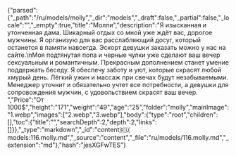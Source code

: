 {"parsed":{"_path":"/ru/models/molly","_dir":"models","_draft":false,"_partial":false,"_locale":"","_empty":true,"title":"Молли","description":"Я изысканная и утонченная дама. Шикарный отдых со мной уже ждёт вас, дорогое мужчины. Я организую для вас расслабляющий досуг, который останется в памяти навсегда. Эскорт девушки заказать можно у нас на сайте.\nМоя подтянутая попа и черные чулки уже сделают ваш вечер сексуальным и романтичным. Прекрасным дополнением станет умение поддержать беседу. Я обеспечу заботу и уют, которые скрасят любой хмурый день. Лёгкий ужин и массаж при свечах будут незабываемыми. Менеджер уточнит и обязательно учтет все потребности, а девушки для сопровождения мужчин, с удовольствием скрасят ваш вечер. ","Price":"От 1000$","height":"171","weight":"49","age":"25","folder":"molly","mainImage":"1.webp","images":["2.webp","3.webp"],"body":{"type":"root","children":[],"toc":{"title":"","searchDepth":2,"depth":2,"links":[]}},"_type":"markdown","_id":"content:ru:models:116.molly.md","_source":"content","_file":"ru/models/116.molly.md","_extension":"md"},"hash":"jesXGFwTES"}